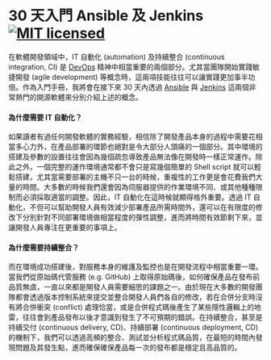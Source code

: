# 30 天入門 Ansible 及 Jenkins [![MIT licensed](https://img.shields.io/badge/license-MIT-blue.svg)](LICENSE)

在軟體開發領域中，IT 自動化 (automation) 及持續整合 (continuous integration, CI) 是 [DevOps](https://zh.wikipedia.org/wiki/DevOps) 精神中相當重要的兩個部分。尤其當團隊開始實踐敏捷開發 (agile development) 等概念時，這兩項技能往往可以讓實踐更加事半功倍。作為入門手冊，我將會在接下來 30 天內透過 [Ansible](https://www.ansible.com/) 與 [Jenkins](https://jenkins.io/) 這兩個非常熱門的開源軟體來分別介紹上述的概念。

#### 為什麼需要 IT 自動化？

如果讀者有過任何開發軟體的實務經驗，相信除了開發產品本身的過程中需要花相當多心力外，在產品部署的環節也絕對是令大部分人頭痛的一個部分。其中環境的搭建及參數的設置往往會因為幾個疏忽導致產品無法像在開發時一樣正常運作。除此之外，一個完整的運作環境通常都不會只是寫幾個簡單的 Shell script 就可以輕鬆搭建，尤其當需要部署的主機不只一台的時候，重複性的工作更是會花費我們大量的時間。大多數的時候我們還會因為伺服器提供的作業環境不同、或其他種種限制而必須採取適當的調整。因此，IT 自動化在這時候就顯得格外重要。透過 IT 自動化，不但可以幫助開發人員有效減少部署產品所需時間外，還可以在有限度的修改下分別針對不同部署環境做相當程度的彈性調整，進而將時間有效節剩下來，並讓開發人員專注在更重要的事項上。

#### 為什麼需要持續整合？

而在環境成功搭建後，對服務本身的維護及監控也是在開發流程中相當重要一環。當我們從原始碼代管服務 (e.g. GitHub) 上取得原始碼後，如何確保產品在發布前品質無虞，一直以來都是開發人員需要細思的課題之一。由於現在大多數的開發團隊都會透過版本控制系統來提交並整合開發人員們各自的修改，若在合併分支時沒有將合併衝突 (conflict) 處理恰當，或是合併程式碼後產生了某些隱性邏輯上的地雷，往往會到產品發布以後才意識到發生了不可預期的錯誤。在持續整合，甚至是持續交付 (continuous delivery, CD)、持續部署 (continuous deployment, CD) 的機制下，我們可以透過高頻的整合、測試並分析程式碼品質，在最短的時間內發現問題及其發生點，進而確保確保產品每一次的發布都是穩定且高品質的。
